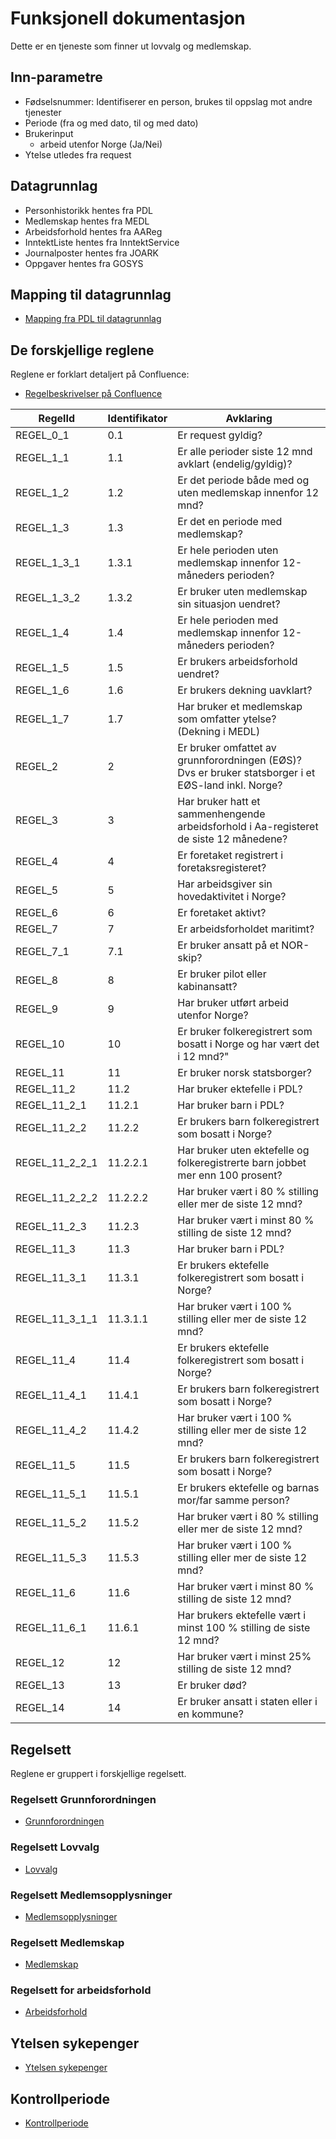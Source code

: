 # Funksjonell dokumentasjon

Dette er en tjeneste som finner ut lovvalg og medlemskap.

## Inn-parametre
* Fødselsnummer: Identifiserer en person, brukes til oppslag mot andre tjenester
* Periode (fra og med dato, til og med dato)
* Brukerinput
    * arbeid utenfor Norge (Ja/Nei)
* Ytelse utledes fra request

## Datagrunnlag
* Personhistorikk hentes fra PDL
* Medlemskap hentes fra MEDL
* Arbeidsforhold hentes fra AAReg
* InntektListe hentes fra InntektService
* Journalposter hentes fra JOARK
* Oppgaver hentes fra GOSYS

## Mapping til datagrunnlag
* [Mapping fra PDL til datagrunnlag](features/mapping/pdl/bruker/readme.md)

## De forskjellige reglene 

Reglene er forklart detaljert på Confluence:
* [Regelbeskrivelser på Confluence](https://confluence.adeo.no/x/z7rzFg)

| RegelId        | Identifikator | Avklaring                                                                                           |
|----------------|---------------|-----------------------------------------------------------------------------------------------------|
| REGEL_0_1      | 0.1           | Er request gyldig?                                                                                  |
| REGEL_1_1      | 1.1           | Er alle perioder siste 12 mnd avklart (endelig/gyldig)?                                             |
| REGEL_1_2      | 1.2           | Er det periode både med og uten medlemskap innenfor 12 mnd?                                         |
| REGEL_1_3      | 1.3           | Er det en periode med medlemskap?                                                                   |
| REGEL_1_3_1    | 1.3.1         | Er hele perioden uten medlemskap innenfor 12-måneders perioden?                                     |
| REGEL_1_3_2    | 1.3.2         | Er bruker uten medlemskap sin situasjon uendret?                                                    |
| REGEL_1_4      | 1.4           | Er hele perioden med medlemskap innenfor 12-måneders perioden?                                      |
| REGEL_1_5      | 1.5           | Er brukers arbeidsforhold uendret?                                                                  |
| REGEL_1_6      | 1.6           | Er brukers dekning uavklart?                                                                        |
| REGEL_1_7      | 1.7           | Har bruker et medlemskap som omfatter ytelse? (Dekning i MEDL)                                      |
| REGEL_2        | 2             | Er bruker omfattet av grunnforordningen (EØS)? Dvs er bruker statsborger i et EØS-land inkl. Norge? |
| REGEL_3        | 3             | Har bruker hatt et sammenhengende arbeidsforhold i Aa-registeret de siste 12 månedene?              |
| REGEL_4        | 4             | Er foretaket registrert i foretaksregisteret?                                                       |
| REGEL_5        | 5             | Har arbeidsgiver sin hovedaktivitet i Norge?                                                        |
| REGEL_6        | 6             | Er foretaket aktivt?                                                                                |
| REGEL_7        | 7             | Er arbeidsforholdet maritimt?                                                                       |
| REGEL_7_1      | 7.1           | Er bruker ansatt på et NOR-skip?                                                                    |
| REGEL_8        | 8             | Er bruker pilot eller kabinansatt?                                                                  |
| REGEL_9        | 9             | Har bruker utført arbeid utenfor Norge?                                                             |
| REGEL_10       | 10            | Er bruker folkeregistrert som bosatt i Norge og har vært det i 12 mnd?"                             |
| REGEL_11       | 11            | Er bruker norsk statsborger?                                                                        |
| REGEL_11_2     | 11.2          | Har bruker ektefelle i PDL?                                                                         |
| REGEL_11_2_1   | 11.2.1        | Har bruker barn i PDL?                                                                              |
| REGEL_11_2_2   | 11.2.2        | Er brukers barn folkeregistrert som bosatt i Norge?                                                 |
| REGEL_11_2_2_1 | 11.2.2.1      | Har bruker uten ektefelle og folkeregistrerte barn jobbet mer enn 100 prosent?                      |
| REGEL_11_2_2_2 | 11.2.2.2      | Har bruker vært i 80 % stilling eller mer de siste 12 mnd?                                          |
| REGEL_11_2_3   | 11.2.3        | Har bruker vært i minst 80 % stilling de siste 12 mnd?                                              |
| REGEL_11_3     | 11.3          | Har bruker barn i PDL?                                                                              |
| REGEL_11_3_1   | 11.3.1        | Er brukers ektefelle folkeregistrert som bosatt i Norge?                                            |
| REGEL_11_3_1_1 | 11.3.1.1      | Har bruker vært i 100 % stilling eller mer de siste 12 mnd?                                         |
| REGEL_11_4     | 11.4          | Er brukers ektefelle folkeregistrert som bosatt i Norge?                                            |
| REGEL_11_4_1   | 11.4.1        | Er brukers barn folkeregistrert som bosatt i Norge?                                                 |
| REGEL_11_4_2   | 11.4.2        | Har bruker vært i 100 % stilling eller mer de siste 12 mnd?                                         |
| REGEL_11_5     | 11.5          | Er brukers barn folkeregistrert som bosatt i Norge?                                                 |
| REGEL_11_5_1   | 11.5.1        | Er brukers ektefelle og barnas mor/far samme person?                                                |
| REGEL_11_5_2   | 11.5.2        | Har bruker vært i 80 % stilling eller mer de siste 12 mnd?                                          |
| REGEL_11_5_3   | 11.5.3        | Har bruker vært i 100 % stilling eller mer de siste 12 mnd?                                         |
| REGEL_11_6     | 11.6          | Har bruker vært i minst 80 % stilling de siste 12 mnd?                                              |
| REGEL_11_6_1   | 11.6.1        | Har brukers ektefelle  vært i minst 100 % stilling de siste 12 mnd?                                 |
| REGEL_12       | 12            | Har bruker vært i minst 25% stilling de siste 12 mnd?                                               |
| REGEL_13       | 13            | Er bruker død?                                                                                      |
| REGEL_14       | 14            | Er bruker ansatt i staten eller i en kommune?                                                       |


## Regelsett

Reglene er gruppert i forskjellige regelsett.

### Regelsett Grunnforordningen
* [Grunnforordningen](features/hovedregler/grunnforordningen/README.md)

### Regelsett Lovvalg
* [Lovvalg](features/hovedregler/lovvalg/README.md)

### Regelsett Medlemsopplysninger
* [Medlemsopplysninger](features/hovedregler/medlemsopplysninger/README.md)

### Regelsett Medlemskap 
* [Medlemskap](features/medlemskap/README.md)

### Regelsett for arbeidsforhold
* [Arbeidsforhold](features/hovedregler/arbeidsforhold/README.md)

## Ytelsen sykepenger
* [Ytelsen sykepenger](features/ytelse/sykepenger/README.md)

## Kontrollperiode
* [Kontrollperiode](features/kontrollperiode/README.md)



